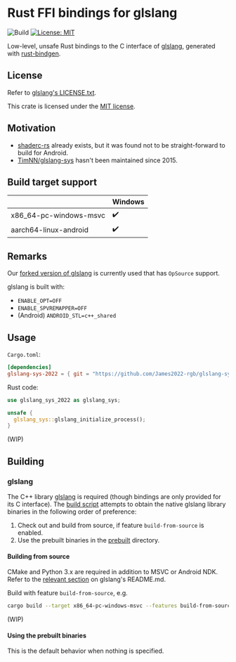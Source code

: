 # Rust FFI bindings for glslang

![Build](https://github.com/James2022-rgb/glslang-sys/actions/workflows/rust_ci.yml/badge.svg)
[![License: MIT](https://img.shields.io/badge/License-MIT-yellow.svg)](https://opensource.org/licenses/MIT)

Low-level, unsafe Rust bindings to the C interface of [glslang](https://github.com/KhronosGroup/glslang), generated with [rust-bindgen](https://github.com/rust-lang/rust-bindgen).

License
----------------------------
Refer to [glslang's LICENSE.txt](https://github.com/KhronosGroup/glslang/blob/master/LICENSE.txt).

This crate is licensed under the [MIT license](LICENSE-MIT).

Motivation
----------------------------
- [shaderc-rs](https://github.com/google/shaderc-rs) already exists, but it was found not to be straight-forward to build for Android.
- [TimNN/glslang-sys](https://github.com/TimNN/glslang-sys) hasn't been maintained since 2015.

Build target support
----------------------------
|                        | Windows            |
| ---------------------- | ------------------ |
| x86_64-pc-windows-msvc | :heavy_check_mark: |
| aarch64-linux-android  | :heavy_check_mark: |

Remarks
----------------------------
Our [forked version of glslang](https://github.com/James2022-rgb/glslang/tree/feature/c_interface_opsource_support) is currently used that has `OpSource` support.

glslang is built with:
 - `ENABLE_OPT=OFF`
 - `ENABLE_SPVREMAPPER=OFF`
 - (Android) `ANDROID_STL=c++_shared`

Usage
----------------------------

`Cargo.toml`:
```toml
[dependencies]
glslang-sys-2022 = { git = "https://github.com/James2022-rgb/glslang-sys" }
```

Rust code:
```rust
use glslang_sys_2022 as glslang_sys;
```
```rust
unsafe {
  glslang_sys::glslang_initialize_process();
}
```

(WIP)

Building
----------------------------

### glslang

The C++ library [glslang](https://github.com/KhronosGroup/glslang) is required (though bindings are only provided for its C interface).
The [build script](src/build.rs) attempts to obtain the native glslang library binaries in the following order of preference:

1. Check out and build from source, if feature `build-from-source` is enabled.
1. Use the prebuilt binaries in the [prebuilt](prebuilt) directory.

#### Building from source

CMake and Python 3.x are required in addition to MSVC or Android NDK.
Refer to the [relevant section](https://github.com/KhronosGroup/glslang#building-cmake) on glslang's README.md.

Build with feature `build-from-source`, e.g.
```bash
cargo build --target x86_64-pc-windows-msvc --features build-from-source
```

(WIP)

#### Using the prebuilt binaries

This is the default behavior when nothing is specified.
